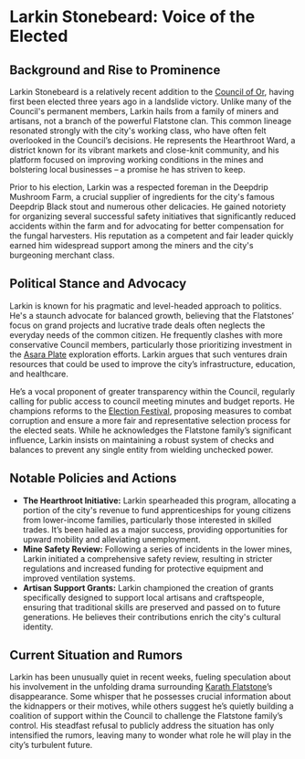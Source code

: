# Larkin Stonebeard: Voice of the Elected

## Background and Rise to Prominence

Larkin Stonebeard is a relatively recent addition to the [Council of Or](/geography/settlement/city/city-of-or/council-of-or.md), having first been elected three years ago in a landslide victory. Unlike many of the Council's permanent members, Larkin hails from a family of miners and artisans, not a branch of the powerful Flatstone clan. This common lineage resonated strongly with the city's working class, who have often felt overlooked in the Council’s decisions. He represents the Hearthroot Ward, a district known for its vibrant markets and close-knit community, and his platform focused on improving working conditions in the mines and bolstering local businesses – a promise he has striven to keep.

Prior to his election, Larkin was a respected foreman in the Deepdrip Mushroom Farm, a crucial supplier of ingredients for the city's famous Deepdrip Black stout and numerous other delicacies. He gained notoriety for organizing several successful safety initiatives that significantly reduced accidents within the farm and for advocating for better compensation for the fungal harvesters. His reputation as a competent and fair leader quickly earned him widespread support among the miners and the city's burgeoning merchant class.

## Political Stance and Advocacy

Larkin is known for his pragmatic and level-headed approach to politics. He's a staunch advocate for balanced growth, believing that the Flatstones’ focus on grand projects and lucrative trade deals often neglects the everyday needs of the common citizen. He frequently clashes with more conservative Council members, particularly those prioritizing investment in the [Asara Plate](/geography/scale/asara-plate.md) exploration efforts. Larkin argues that such ventures drain resources that could be used to improve the city’s infrastructure, education, and healthcare.

He’s a vocal proponent of greater transparency within the Council, regularly calling for public access to council meeting minutes and budget reports. He champions reforms to the [Election Festival](/geography/settlement/city/city-of-or/election-festival.md), proposing measures to combat corruption and ensure a more fair and representative selection process for the elected seats. While he acknowledges the Flatstone family’s significant influence, Larkin insists on maintaining a robust system of checks and balances to prevent any single entity from wielding unchecked power.

## Notable Policies and Actions

*   **The Hearthroot Initiative:** Larkin spearheaded this program, allocating a portion of the city's revenue to fund apprenticeships for young citizens from lower-income families, particularly those interested in skilled trades. It’s been hailed as a major success, providing opportunities for upward mobility and alleviating unemployment.
*   **Mine Safety Review:**  Following a series of incidents in the lower mines, Larkin initiated a comprehensive safety review, resulting in stricter regulations and increased funding for protective equipment and improved ventilation systems.
*   **Artisan Support Grants:** Larkin championed the creation of grants specifically designed to support local artisans and craftspeople, ensuring that traditional skills are preserved and passed on to future generations. He believes their contributions enrich the city's cultural identity.

## Current Situation and Rumors

Larkin has been unusually quiet in recent weeks, fueling speculation about his involvement in the unfolding drama surrounding [Karath Flatstone](/geography/settlement/city/city-of-or/local/karath-flatstone.md)’s disappearance. Some whisper that he possesses crucial information about the kidnappers or their motives, while others suggest he’s quietly building a coalition of support within the Council to challenge the Flatstone family’s control.  His steadfast refusal to publicly address the situation has only intensified the rumors, leaving many to wonder what role he will play in the city’s turbulent future.
